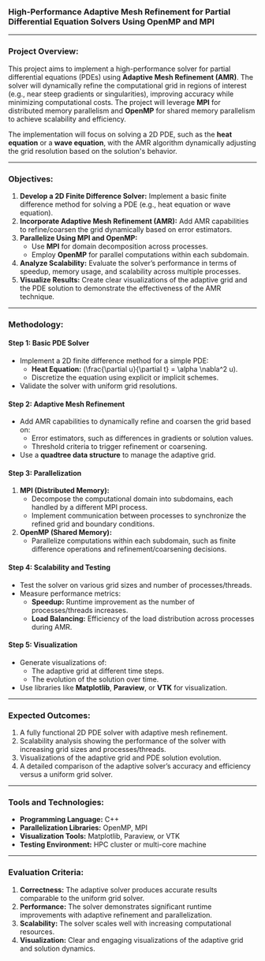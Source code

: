 ### **High-Performance Adaptive Mesh Refinement for Partial Differential Equation Solvers Using OpenMP and MPI**

---

### **Project Overview:**  
This project aims to implement a high-performance solver for partial differential equations (PDEs) using **Adaptive Mesh Refinement (AMR)**. The solver will dynamically refine the computational grid in regions of interest (e.g., near steep gradients or singularities), improving accuracy while minimizing computational costs. The project will leverage **MPI** for distributed memory parallelism and **OpenMP** for shared memory parallelism to achieve scalability and efficiency.

The implementation will focus on solving a 2D PDE, such as the **heat equation** or a **wave equation**, with the AMR algorithm dynamically adjusting the grid resolution based on the solution's behavior.

---

### **Objectives:**
1. **Develop a 2D Finite Difference Solver:** Implement a basic finite difference method for solving a PDE (e.g., heat equation or wave equation).
2. **Incorporate Adaptive Mesh Refinement (AMR):** Add AMR capabilities to refine/coarsen the grid dynamically based on error estimators.
3. **Parallelize Using MPI and OpenMP:**  
   - Use **MPI** for domain decomposition across processes.  
   - Employ **OpenMP** for parallel computations within each subdomain.  
4. **Analyze Scalability:** Evaluate the solver’s performance in terms of speedup, memory usage, and scalability across multiple processes.
5. **Visualize Results:** Create clear visualizations of the adaptive grid and the PDE solution to demonstrate the effectiveness of the AMR technique.

---

### **Methodology:**

#### **Step 1: Basic PDE Solver**
- Implement a 2D finite difference method for a simple PDE:
  - **Heat Equation:** \(\frac{\partial u}{\partial t} = \alpha \nabla^2 u\).
  - Discretize the equation using explicit or implicit schemes.
- Validate the solver with uniform grid resolutions.

#### **Step 2: Adaptive Mesh Refinement**
- Add AMR capabilities to dynamically refine and coarsen the grid based on:
  - Error estimators, such as differences in gradients or solution values.
  - Threshold criteria to trigger refinement or coarsening.
- Use a **quadtree data structure** to manage the adaptive grid.

#### **Step 3: Parallelization**
1. **MPI (Distributed Memory):**
   - Decompose the computational domain into subdomains, each handled by a different MPI process.
   - Implement communication between processes to synchronize the refined grid and boundary conditions.
2. **OpenMP (Shared Memory):**
   - Parallelize computations within each subdomain, such as finite difference operations and refinement/coarsening decisions.

#### **Step 4: Scalability and Testing**
- Test the solver on various grid sizes and number of processes/threads.
- Measure performance metrics:
  - **Speedup:** Runtime improvement as the number of processes/threads increases.
  - **Load Balancing:** Efficiency of the load distribution across processes during AMR.

#### **Step 5: Visualization**
- Generate visualizations of:
  - The adaptive grid at different time steps.
  - The evolution of the solution over time.
- Use libraries like **Matplotlib**, **Paraview**, or **VTK** for visualization.

---

### **Expected Outcomes:**
1. A fully functional 2D PDE solver with adaptive mesh refinement.
2. Scalability analysis showing the performance of the solver with increasing grid sizes and processes/threads.
3. Visualizations of the adaptive grid and PDE solution evolution.
4. A detailed comparison of the adaptive solver’s accuracy and efficiency versus a uniform grid solver.

---

### **Tools and Technologies:**
- **Programming Language:** C++
- **Parallelization Libraries:** OpenMP, MPI
- **Visualization Tools:** Matplotlib, Paraview, or VTK
- **Testing Environment:** HPC cluster or multi-core machine

---

### **Evaluation Criteria:**
1. **Correctness:** The adaptive solver produces accurate results comparable to the uniform grid solver.
2. **Performance:** The solver demonstrates significant runtime improvements with adaptive refinement and parallelization.
3. **Scalability:** The solver scales well with increasing computational resources.
4. **Visualization:** Clear and engaging visualizations of the adaptive grid and solution dynamics.
